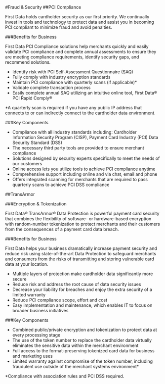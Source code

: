 #Fraud & Security
##PCI Compliance

First Data holds cardholder security as our first priority. We continually invest in tools and technology to protect data and assist you in becoming PCI compliant to minimize fraud and avoid penalties.

###Benefits for Business

First Data PCI Compliance solutions help merchants quickly and easily validate PCI compliance and complete annual assessments to ensure they are meeting compliance requirements, identify security gaps, and recommend solutions.

* Identify risk with PCI Self-Assessment Questionnaire (SAQ)
* Fully comply with industry encryption standards
* Maintain PCI compliance with quarterly scans (if applicable)*
* Validate complete transaction process
* Easily complete annual SAQ utilizing an intuitive online tool, First Data® PCI Rapid Comply®

*A quarterly scan is required if you have any public IP address that connects to or can indirectly connect to the cardholder data environment.

###Key Components

* Compliance with all industry standards including: Cardholder Information Security Program (CISP), Payment Card Industry (PCI) Data Security Standard (DSS)
* The necessary third party tools are provided to ensure merchant compliance
* Solutions designed by security experts specifically to meet the needs of our customers
* Online access lets you utilize tools to achieve PCI compliance anytime
* Comprehensive support including online and via chat, email and phone
* Offers integrated scanning for merchants that are required to pass quarterly scans to achieve PCI DSS compliance

##TransArmor

###Encryption & Tokenization

First Data® TransArmor® Data Protection is powerful payment card security that combines the flexibility of software- or hardware-based encryption with random-number tokenization to protect merchants and their customers from the consequences of a payment card data breach.

###Benefits for Business

First Data helps your business dramatically increase payment security and reduce risk using state-of-the-art Data Protection to safeguard merchants and consumers from the risks of transmitting and storing vulnerable card data at your location.

* Multiple layers of protection make cardholder data significantly more secure
* Reduce risk and address the root cause of data security issues
* Decrease your liability for breaches and enjoy the extra security of a limited warranty 
* Reduce PCI compliance scope, effort and cost
* Easy implementation and maintenance, which enables IT to focus on broader business initiatives

###Key Components

* Combined public/private encryption and tokenization to protect data at every processing stage
* The use of the token number to replace the cardholder data virtually eliminates the sensitive data within the merchant environment
* Full access to the format-preserving tokenized card data for business and marketing uses
* Limited warranty against compromise of the token number, including fraudulent use outside of the merchant systems environment*

*Compliance with association rules and PCI DSS required.
